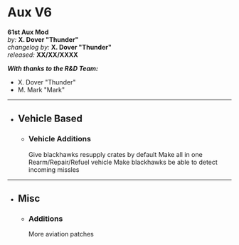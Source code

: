 # Aux V6

**61st Aux Mod**  
*by:* **X. Dover "Thunder"**  
*changelog by:* **X. Dover "Thunder"**  
*released:* **XX/XX/XXXX**  

***With thanks to the R&D Team:***

+ X. Dover "Thunder"
+ M. Mark "Mark"

---

<!-- !!! info ""
    Some Text -->

<!-- --- -->

<!-- + ## Mod Based

    + ### Mod Additions

    + ### Mod Changes

    + ### Mod Fixes -->

+ ## Vehicle Based

    + ### Vehicle Additions

        Give blackhawks resupply crates by default
        Make all in one Rearm/Repair/Refuel vehicle
        Make blackhawks be able to detect incoming missles

    <!-- + ### Vehicle Changes -->

    <!-- + ### Vehicle Fixes -->

---

+ ## Misc

    + ### Additions

        More aviation patches

    <!-- + ### Changes -->

    <!-- + ### Fixes -->
